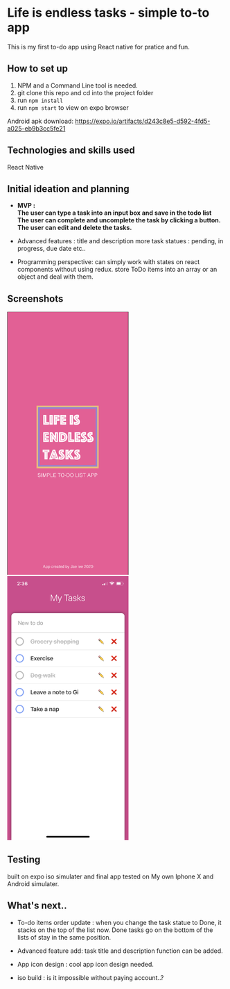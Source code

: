 # Life is endless tasks - simple to-to app
This is my first to-do app using React native for pratice and fun.

## How to set up
1. NPM and a Command Line tool is needed.
2. git clone this repo and cd into the project folder
3. run `npm install` 
4. run `npm start` to view on expo browser

Android apk download: https://expo.io/artifacts/d243c8e5-d592-4fd5-a025-eb9b3cc5fe21

## Technologies and skills used
React Native

## Initial ideation and planning
* **MVP :<br/> The user can type a task into an input box and save in the todo list<br/> The user can complete and uncomplete the task by clicking a button.<br/> The user can edit and delete the tasks.**

* Advanced features : title and description 
more task statues : pending, in progress, due date etc..  

* Programming perspective:
can simply work with states on react components without using redux. 
store ToDo items into an array or an object and deal with them.

## Screenshots
<span style="display:inline">
    <img src="./screenshots/loading.png" width="280">
</span>
<span style="display:inline">
    <img src="./screenshots/list.PNG" width="280">
</span>

##  Testing
built on expo iso simulater and final app tested on My own Iphone X and Android simulater.

## What's next..

* To-do items order update : when you change the task statue to Done, it stacks on the top of the list now. 
Done tasks go on the bottom of the lists of stay in the same position. 

* Advanced feature add: task title and description function can be added.

* App icon design : cool app icon design needed.

* iso build : is it impossible without paying account..?










